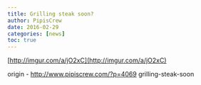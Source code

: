 ```yaml
---
title: Grilling steak soon?
author: PipisCrew
date: 2016-02-29
categories: [news]
toc: true
---
```


[http://imgur.com/a/jO2xC](http://imgur.com/a/jO2xC)

origin - http://www.pipiscrew.com/?p=4069 grilling-steak-soon